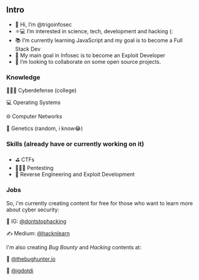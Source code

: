 
## Intro
- 👋 Hi, I’m @trigoinfosec
- ⚛️💻 I’m interested in science, tech, development and hacking (:
- 📚 I’m currently learning JavaScript and my goal is to become a Full Stack Dev
- 🧐 My main goal in Infosec is to become an Exploit Developer 
- 🤝 I’m looking to collaborate on some open source projects.

### Knowledge 
🕵🏻‍♀️ Cyberdefense (college)

💻 Operating Systems

🌐 Computer Networks

🧬 Genetics (random, i know😂) 

### Skills (already have or currently working on it)
- ⛳ CTFs
- 👩🏻‍💻 Pentesting
- 🔎 Reverse Engineering and Exploit Development


### Jobs
So, i'm currently creating content for free for those who want 
to learn more about cyber security:

📱 IG: [@dontstophacking](https://www.instagram.com/dontstophacking)

✍️ Medium: [@hacknlearn](https://medium.com/@hacknlearn)

I'm also creating *Bug Bounty* and *Hacking* contents at:

👾 [@thebughunter.io](https://www.instagram.com/thebughunter.io)

🎩 [@igdotdi](https://www.instagram.com/igdotdi/)
